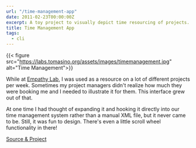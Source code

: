 ```yaml
---
url: "/time-management-app"
date: 2011-02-23T00:00:00Z
excerpt: A toy project to visually depict time resourcing of projects.
title: Time Management App
tags:
  - cli
---
```


{{< figure src="https://labs.tomasino.org/assets/images/timemanagement.jpg" alt="Time Management">}}

While at [Empathy Lab][], I was used as a resource on a lot of different
projects per week. Sometimes my project managers didn't realize how much
they were booking me and I needed to illustrate it for them. This
interface grew out of that.

At one time I had thought of expanding it and hooking it directly into
our time management system rather than a manual XML file, but it never
came to be. Still, it was fun to design. There's even a little scroll
wheel functionality in there!

[Source & Project][]

  [Empathy Lab]: https://www.empathylab.com "Empathy Lab"
  [Source & Project]: https://github.com/jamestomasino/timemanagement/
    "Source & Project"

